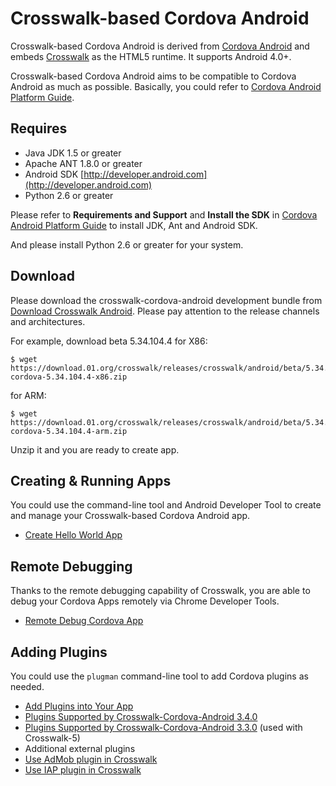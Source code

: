 Crosswalk-based Cordova Android
==
Crosswalk-based Cordova Android is derived from [Cordova Android](https://github.com/apache/cordova-android) and embeds [Crosswalk](https://github.com/crosswalk-project/crosswalk) as the HTML5 runtime. It supports Android 4.0+.

Crosswalk-based Cordova Android aims to be compatible to Cordova Android as much as possible. Basically, you could refer to [Cordova Android Platform Guide](http://cordova.apache.org/docs/en/3.3.0/guide_platforms_android_index.md.html#Android%20Platform%20Guide).

Requires
---

- Java JDK 1.5 or greater
- Apache ANT 1.8.0 or greater
- Android SDK [http://developer.android.com](http://developer.android.com)
- Python 2.6 or greater

Please refer to **Requirements and Support** and **Install the SDK** in [Cordova Android Platform Guide](http://cordova.apache.org/docs/en/3.3.0/guide_platforms_android_index.md.html#Android%20Platform%20Guide) to install JDK, Ant and Android SDK.

And please install Python 2.6 or greater for your system.

Download
---

Please download the crosswalk-cordova-android development bundle from [Download Crosswalk Android](https://download.01.org/crosswalk/releases/crosswalk/android). Please pay attention to the release channels  and architectures.

For example, download beta 5.34.104.4 for X86:

    $ wget https://download.01.org/crosswalk/releases/crosswalk/android/beta/5.34.104.4/x86/crosswalk-cordova-5.34.104.4-x86.zip

for ARM:

    $ wget https://download.01.org/crosswalk/releases/crosswalk/android/beta/5.34.104.4/arm/crosswalk-cordova-5.34.104.4-arm.zip

Unzip it and you are ready to create app.

Creating & Running Apps
---

You could use the command-line tool and Android Developer Tool to create and manage your Crosswalk-based Cordova Android app.
 * [Create Hello World App](Create-Sample-App-With-Crosswalk-Cordova-Android)

Remote Debugging
---

Thanks to the remote debugging capability of Crosswalk, you are able to debug your Cordova Apps remotely via Chrome Developer Tools.
 * [Remote Debug Cordova App](Remote-Debugging-With-Crosswalk-Cordova-Android)

Adding Plugins
---

You could use the `plugman` command-line tool to add Cordova plugins as needed.
 * [Add Plugins into Your App](Add-Plugins-With-Crosswalk-Cordova-Android)
 * [Plugins Supported by Crosswalk-Cordova-Android 3.4.0](Plugins-List-@-3.4.0-Supported-by-Crosswalk-Cordova-Android)
 * [Plugins Supported by Crosswalk-Cordova-Android 3.3.0](Plugins-List-@-3.3.0-Supported-by-Crosswalk-Cordova-Android) (used with Crosswalk-5)
 * Additional external plugins
  * [Use AdMob plugin in Crosswalk](AdMob-Plugin-on-Crosswalk)
  * [Use IAP plugin in Crosswalk ](IAP-Plugin-on-Crosswalk)